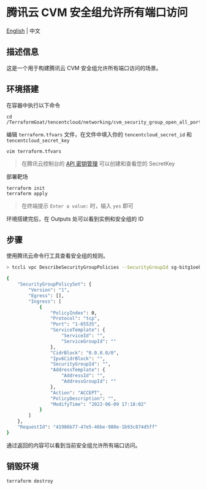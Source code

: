 # 腾讯云 CVM 安全组允许所有端口访问

[English](./README.md) | 中文

## 描述信息

这是一个用于构建腾讯云 CVM 安全组允许所有端口访问的场景。

## 环境搭建

在容器中执行以下命令

```shell
cd /TerraformGoat/tencentcloud/networking/cvm_security_group_open_all_port
```

编辑 `terraform.tfvars` 文件，在文件中填入你的 `tencentcloud_secret_id` 和 `tencentcloud_secret_key`

```shell
vim terraform.tfvars
```

> 在腾讯云控制台的 [API 密钥管理](https://console.cloud.tencent.com/cam/capi) 可以创建和查看您的 SecretKey

部署靶场

```shell
terraform init
terraform apply
```

> 在终端提示 `Enter a value:` 时，输入 `yes` 即可

环境搭建完后，在 Outputs 处可以看到实例和安全组的 ID

## 步骤

使用腾讯云命令行工具查看安全组的规则。

```bash
> tccli vpc DescribeSecurityGroupPolicies --SecurityGroupId sg-bitg1oeb

{
    "SecurityGroupPolicySet": {
        "Version": "1",
        "Egress": [],
        "Ingress": [
            {
                "PolicyIndex": 0,
                "Protocol": "tcp",
                "Port": "1-65535",
                "ServiceTemplate": {
                    "ServiceId": "",
                    "ServiceGroupId": ""
                },
                "CidrBlock": "0.0.0.0/0",
                "Ipv6CidrBlock": "",
                "SecurityGroupId": "",
                "AddressTemplate": {
                    "AddressId": "",
                    "AddressGroupId": ""
                },
                "Action": "ACCEPT",
                "PolicyDescription": "",
                "ModifyTime": "2022-06-09 17:18:02"
            }
        ]
    },
    "RequestId": "41986b77-47e5-46be-980e-1b93c874d5ff"
}
```

通过返回的内容可以看到当前安全组允许所有端口访问。

## 销毁环境

```shell
terraform destroy
```
